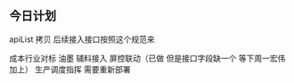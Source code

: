 ## 今日计划

apiList 拷贝 后续接入接口按照这个规范来





成本行业对标 油墨 辅料接入 屏控联动（已做 但是接口字段缺一个 等下周一宏伟加上）
生产调度指挥 需要重新部署




